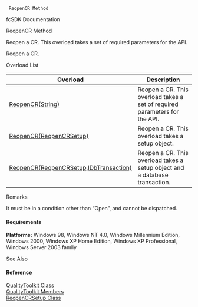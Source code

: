 ﻿     ReopenCR Method                                                   

fcSDK Documentation

ReopenCR Method

Reopen a CR. This overload takes a set of required parameters for the API.

Reopen a CR.

Overload List

| Overload | Description |
| --- | --- |
| [ReopenCR(String)](FChoice.Toolkits.Clarify~FChoice.Toolkits.Clarify.Quality.QualityToolkit~ReopenCR(String).md) | Reopen a CR. This overload takes a set of required parameters for the API.   |
| [ReopenCR(ReopenCRSetup)](FChoice.Toolkits.Clarify~FChoice.Toolkits.Clarify.Quality.QualityToolkit~ReopenCR(ReopenCRSetup).md) | Reopen a CR. This overload takes a setup object.   |
| [ReopenCR(ReopenCRSetup,IDbTransaction)](FChoice.Toolkits.Clarify~FChoice.Toolkits.Clarify.Quality.QualityToolkit~ReopenCR(ReopenCRSetup,IDbTransaction).md) | Reopen a CR. This overload takes a setup object and a database transaction.   |

Remarks

It must be in a condition other than “Open”, and cannot be dispatched.

#### Requirements

**Platforms:** Windows 98, Windows NT 4.0, Windows Millennium Edition, Windows 2000, Windows XP Home Edition, Windows XP Professional, Windows Server 2003 family

See Also

#### Reference

[QualityToolkit Class](FChoice.Toolkits.Clarify~FChoice.Toolkits.Clarify.Quality.QualityToolkit.md)  
[QualityToolkit Members](FChoice.Toolkits.Clarify~FChoice.Toolkits.Clarify.Quality.QualityToolkit_members.md)  
[ReopenCRSetup Class](FChoice.Toolkits.Clarify~FChoice.Toolkits.Clarify.Quality.ReopenCRSetup.md)